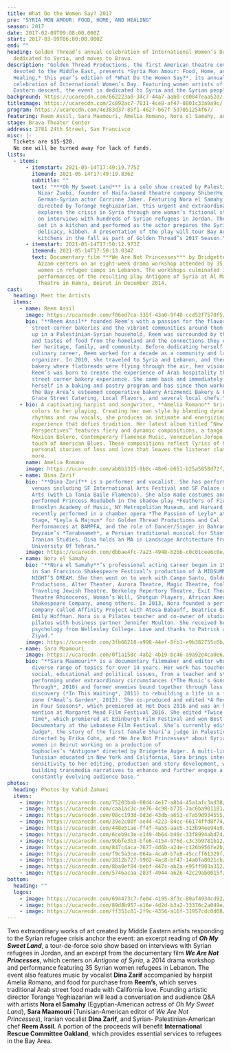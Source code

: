 ```yaml
---
title: What Do the Women Say? 2017
pre: "SYRIA MON AMOUR: FOOD, HOME, AND HEALING"
season: 2017
date: 2017-02-09T09:08:00.000Z
start: 2017-03-09T06:00:00.000Z
end: ""
heading: Golden Thread’s annual celebration of International Women’s Day is
  dedicated to Syria, and moves to Brava.
description: "Golden Thread Productions, the first American theatre company
  devoted to the Middle East, presents *Syria Mon Amour: Food, Home, and
  Healing,* this year’s edition of *What Do the Women Say?*, its annual
  celebration of International Women’s Day. Featuring women artists of Middle
  Eastern descent, the event is dedicated to Syria and the Syrian people."
background: https://ucarecdn.com/662223a0-34c7-44a7-aab0-cd0847eaa52d/-/crop/1500x922/0,0/-/preview/
titleimage: https://ucarecdn.com/2c892ac7-7831-4ce8-af47-8801c33a9a9c/
program: https://ucarecdn.com/4e383d37-85f1-4627-b67f-5d7051254f67/
featuring: Reem Assil, Sara Maamouri, Amelia Romano, Nora el Samahy, and Dina Zarif
stage: Brava Theater Center
address: 2781 24th Street, San Francisco
misc: |-
  Tickets are $15-$20.
  No one will be turned away for lack of funds.
lists:
  - items:
      - itemstart: 2021-05-14T17:49:19.775Z
        itemend: 2021-05-14T17:49:19.836Z
        subtitle: ""
        text: "***Oh My Sweet Land*** is a solo show created by Palestinian writer Amir
          Nizar Zuabi, founder of Haifa-based theatre company ShiberHu, and
          German-Syrian actor Corrinne Jaber. Featuring Nora el Samahy and
          directed by Torange Yeghiazarian, this urgent and extraordinary show
          explores the crisis in Syria through one woman’s fictional story based
          on interviews with hundreds of Syrian refugees in Jordan. The play is
          set in a kitchen and performed as the actor prepares the Syrian
          delicacy, kibbeh. A presentation of the play will tour Bay Area
          kitchens in the fall as part of Golden Thread’s 2017 Season."
      - itemstart: 2021-05-14T17:50:12.973Z
        itemend: 2021-05-14T17:50:13.034Z
        text: Documentary film ***We Are Not Princesses*** by Bridgette Auger and Itab
          Azzam centers on an eight-week drama workshop attended by 35 Syrian
          women in refugee camps in Lebanon. The workshops culminated in three
          performances of the resulting play Antigone of Syria at Al Madina
          Theatre in Hamra, Beirut in December 2014.
cast:
  heading: Meet the Artists
  items:
    - name: Reem Assil
      image: https://ucarecdn.com/f06ed7ca-335f-43a0-9f40-ccd52f7570f5/
      bio: "**Reem Assil** founded Reem’s with a passion for the flavors of Arab
        street-corner bakeries and the vibrant communities around them. Growing
        up in a Palestinian-Syrian household, Reem was surrounded by the aromas
        and tastes of food from the homeland and the connections they evoked of
        her heritage, family, and community. Before dedicating herself to a
        culinary career, Reem worked for a decade as a community and labor
        organizer. In 2010, she traveled to Syria and Lebanon, and there, in a
        bakery where flatbreads were flying through the air, her vision for
        Reem’s was born to create the experience of Arab hospitality through the
        street corner bakery experience. She came back and immediately enrolled
        herself in a baking and pastry program and has since then worked with
        the Bay Area’s esteemed cooperative bakery Arizmendi Bakery & Pizzeria,
        Grace Street Catering, Local Flavors, and several local chefs."
    - bio: A captivating harpist and songwriter, **Amelia Romano** brings unexpected
        colors to her playing. Creating her own style by blending dynamic
        rhythms and raw vocals, she produces an intimate and energizing
        experience that defies tradition. Her latest album titled “New
        Perspectives” features fiery and dynamic compositions, a tango style
        Mexican Bolero, Contemporary Flamenco Music, Venezuelan Joropo, and a
        touch of American Blues. These compositions reflect lyrics of her
        personal stories of loss and love that leaves the listener clamoring for
        more.
      name: Amelia Romano
      image: https://ucarecdn.com/ab8b3315-9b8c-48e6-b651-b25a5858d72f/
    - name: Dina Zarif
      bio: "**Dina Zarif** is a performer and vocalist. She has performed at many
        venues including SF International Arts Festival and SF Palace of Fine
        Arts (with La Tania Baile Flamenco). She also made costumes and
        performed Princess Roudabeh in the shadow play *Feathers of Fire* at
        Brooklyn Academy of Music, NY Metropolitan Museum, and Harvard. She
        recently performed in a chamber opera *The Passion of Leyla* at San Jose
        Stage, *Leyla & Majnun* for Golden Thread Productions and Cal
        Performances at BAMPFA, and the role of Dancer/Singer in Bahram
        Beyzaie’s *Tarabnameh*, a Persian traditional musical for Stanford
        Iranian Studies. Dina holds an MA in Landscape Architecture from
        University Of Tehran."
      image: https://ucarecdn.com/dbbae4fc-7a23-4948-b2bb-c0c01cee6c0e/
    - name: Nora el Samahy
      bio: "**Nora el Samahy**’s professional acting career began in 1998 as a Fairy
        in San Francisco Shakespeare Festival’s production of A MIDSUMMER
        NIGHT’S DREAM. She then went on to work with Campo Santo, Golden Thread
        Productions, Alter Theater, Aurora Theatre, Magic Theatre, foolsFURY,
        Traveling Jewish Theatre, Berkeley Repertory Theatre, Exit Theater,
        Theatre Rhinoceros, Woman’s Will, Shotgun Players, African American
        Shakespeare Company, among others. In 2013, Nora founded a performance
        company called Affinity Project with Atosa Babaoff, Beatrice Basso, and
        Emily Hoffman. Nora is a Pilates teacher and co-owner of studio 74
        pilates with business partner Jennifer Moulton. She received her BA in
        psychology from Wellesley College. Love and thanks to Patrick and
        Ziyad."
      image: https://ucarecdn.com/3fb66218-a998-44ef-8fb1-e9b382755c0b/
    - name: Sara Maamouri
      image: https://ucarecdn.com/0f1a158c-4ab2-4b19-bc46-a9a92e4ca0e6/
      bio: "**Sara Maamouri** is a documentary filmmaker and editor who has explored a
        diverse range of topics for over 14 years. Her work has touched on
        social, educational and political issues, from a teacher and students
        performing under extraordinary circumstances (*The Music’s Gonna Get You
        Through*, 2010) and former enemies bound together through loss and
        discovery (*In This Waiting*, 2011) to rebuilding a life in a former war
        zone (*Amal’s Garden*, 2012). She co-produced and edited *A Revolution
        in Four Seasons*, which premiered at Hot Docs 2016 and was an honorable
        mention at Margaret Mead Film Festival 2016. She edited *Twice Upon A
        Time*, which premiered at Edinburgh Film Festival and won Best
        Documentary at the Lebanese Film Festival. She’s currently editing *The
        Judge*, the story of the first female Shari’a judge in Palestine
        directed by Erika Cohn, and *We Are Not Princesses* about Syrian refugee
        women in Beirut working on a production of
        Sophocles’s *Antigone* directed by Bridgette Auger. A multi-lingual
        Tunisian educated in New York and California, Sara brings international
        sensitivity to her editing, production and story development, while
        building transmedia narratives to enhance and further engage a
        constantly evolving audience base."
photos:
  heading: Photos by Vahid Zamani
  items:
    - image: https://ucarecdn.com/75203bab-00d4-4e17-a8b4-45a1afc3ad38/
    - image: https://ucarecdn.com/caa1ac3c-ae76-4c98-b735-7ac6ba901181/
    - image: https://ucarecdn.com/08cc193d-8d3d-43db-a653-e7a59d934555/
    - image: https://ucarecdn.com/39e2c00f-ae44-4223-84cc-66174ffd8f74/
    - image: https://ucarecdn.com/448e51ae-ff4f-4a55-aae5-313b94ee94a9/
    - image: https://ucarecdn.com/6ceb9c3e-e149-4b64-b40c-33f8994abd74/
    - image: https://ucarecdn.com/9bbfe3b3-bfe6-4154-976d-c3c3b9781b12/
    - image: https://ucarecdn.com/847c4aca-7677-4d6b-a24e-c126b956fe2b/
    - image: https://ucarecdn.com/f9c5a3ce-064a-4ca0-b7e8-45ccff61329f/
    - image: https://ucarecdn.com/3812b727-9902-4ac8-bf47-14a0fa8021cb/
    - image: https://ucarecdn.com/8ba0ef84-bebf-447c-ab2a-e95ff903a312/
    - image: https://ucarecdn.com/5746acaa-283f-4944-a626-42c29ab0015f/
bottom:
  heading: ""
  logos:
    - image: https://ucarecdn.com/694473c7-fe04-4195-8f3c-80af4934cd92/
    - image: https://ucarecdn.com/89d8b957-e16e-4d2d-b3a2-33376c2a049e/
    - image: https://ucarecdn.com/ff351c81-2f9c-4356-a16f-31957cdc0d08/
---
```

Two extraordinary works of art created by Middle Eastern artists responding to the Syrian refugee crisis anchor the event: an excerpt reading of ***Oh My Sweet Land***, a tour-de-force solo show based on interviews with Syrian refugees in Jordan, and an excerpt from the documentary film ***We Are Not Princesses***, which centers on *Antigone of Syria*, a 2014 drama workshop and performance featuring 35 Syrian women refugees in Lebanon. The event also features music by vocalist **Dina Zarif** accompanied by harpist Amelia Romano, and food for purchase from **Reem’s**, which serves traditional Arab street food made with California love. Founding artistic director Torange Yeghiazarian will lead a conversation and audience Q&A with artists **Nora el Samahy** (Egyptian-American actress of *Oh My Sweet Land*), **Sara Maamouri** (Tunisian-American editor of *We Are Not Princesses*), Iranian vocalist **Dina Zarif**, and Syrian- Palestinian-American chef **Reem Assil**. A portion of the proceeds will benefit **International Rescue Committee Oakland**, which provides essential services to refugees in the Bay Area.